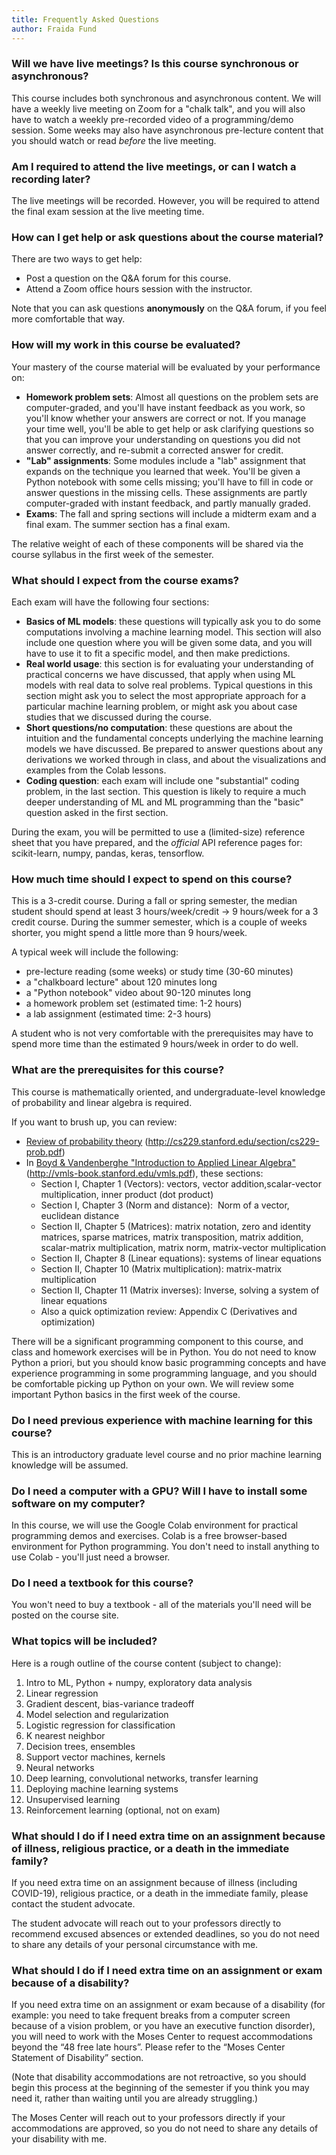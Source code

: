 ```yaml
---
title: Frequently Asked Questions
author: Fraida Fund
---
```


### Will we have live meetings? Is this course synchronous or asynchronous? 

This course includes both synchronous and asynchronous content. 
We will have a weekly live meeting on Zoom for a "chalk talk", and you 
will also have to watch a weekly pre-recorded video of a 
programming/demo session.  Some weeks may also have asynchronous 
pre-lecture content that you should watch or read *before* the live meeting.


### Am I required to attend the live meetings, or can I watch a recording later?

The live meetings will be recorded. However, you will be required to attend the final 
exam session at the live meeting time.


### How can I get help or ask questions about the course material?

There are two ways to get help:

* Post a question on the Q&A forum for this course.
* Attend a Zoom office hours session with the instructor.

Note that you can ask questions **anonymously** on the Q&A forum, if you feel more comfortable that way.

### How will my work in this course be evaluated?

Your mastery of the course material will be evaluated by your performance on:

* **Homework problem sets**: Almost all questions on the problem sets are computer-graded, and you'll have instant feedback as you work, so you'll know whether your answers are correct or not. If you manage your time well, you'll be able to get help or ask clarifying questions so that you can improve your understanding on questions you did not answer correctly, and re-submit a corrected answer for credit.
* **"Lab" assignments**: Some modules include a "lab" assignment that expands on the technique you learned that week. You'll be given a Python notebook with some cells missing; you'll have to fill in code or answer questions in the missing cells. These assignments are partly computer-graded with instant feedback, and partly manually graded.
* **Exams**: The fall and spring sections will include a midterm exam and a final exam. The summer section has a final exam.

The relative weight of each of these components will be shared via the course syllabus in the first week of the semester.

### What should I expect from the course exams?

Each exam will have the following four sections:

* **Basics of ML models**: these questions will typically ask you to do some computations involving a machine learning model. This section will also include one question where you will be given some data, and you will have to use it to fit a specific model, and then make predictions.
* **Real world usage**: this section is for evaluating your understanding of practical concerns we have discussed, that apply when using ML models with real data to solve real problems. Typical questions in this section might ask you to select the most appropriate approach for a particular machine learning problem, or might ask you about case studies that we discussed during the course.
* **Short questions/no computation**: these questions are about the intuition and the fundamental concepts underlying the machine learning models we have discussed. Be prepared to answer questions about any derivations we worked through in class, and about the visualizations and examples from the Colab lessons.
* **Coding question**: each exam will include one "substantial" coding problem, in the last section. This question is likely to require a much deeper understanding of ML and ML programming than the "basic" question asked in the first section.

During the exam, you will be permitted to use a (limited-size) reference sheet that you have prepared, and the *official* API reference pages for: scikit-learn, numpy, pandas, keras, tensorflow.

### How much time should I expect to spend on this course?

This is a 3-credit course.  During a fall or spring semester, the median student should spend at least 3 hours/week/credit → 9 hours/week for a 3 credit course. During the summer semester, which is a couple of weeks shorter, you might spend a little more than 9 hours/week.

A typical week will include the following:

 - pre-lecture reading (some weeks) or study time (30-60 minutes)
 - a "chalkboard lecture" about 120 minutes long
 - a "Python notebook" video about 90-120 minutes long
 - a homework problem set (estimated time: 1-2 hours)
 - a lab assignment (estimated time: 2-3 hours)

A student who is not very comfortable with the prerequisites may have to spend more time than the estimated 9 hours/week in order to do well. 

### What are the prerequisites for this course? 

This course is mathematically oriented, and undergraduate-level
knowledge of probability and linear algebra is required.

If you want to brush up, you can review:

-   [Review of probability theory](http://cs229.stanford.edu/section/cs229-prob.pdf) (http://cs229.stanford.edu/section/cs229-prob.pdf)
-   In [Boyd & Vandenberghe "Introduction to Applied Linear Algebra"](http://vmls-book.stanford.edu/vmls.pdf) (http://vmls-book.stanford.edu/vmls.pdf), these sections:
    -   Section I, Chapter 1 (Vectors): vectors, vector addition,scalar-vector multiplication, inner product (dot product)
    -   Section I, Chapter 3 (Norm and distance):  Norm of a vector, euclidean distance 
    -   Section II, Chapter 5 (Matrices): matrix notation, zero and identity matrices, sparse matrices, matrix transposition, matrix
        addition, scalar-matrix multiplication, matrix norm,
        matrix-vector multiplication
    -   Section II, Chapter 8 (Linear equations): systems of linear equations
    -   Section II, Chapter 10 (Matrix multiplication): matrix-matrix multiplication
    -   Section II, Chapter 11 (Matrix inverses): Inverse, solving a system of linear equations
    -   Also a quick optimization review: Appendix C (Derivatives and optimization)

There will be a significant programming component to this course, and class and homework exercises will be in Python. You do not need to know
Python a priori, but you should know basic programming concepts and have
experience programming in some programming language, and you should be comfortable picking up Python on your own. We will review 
some important Python basics in the first week of the course.

### Do I need previous experience with machine learning for this course? 

This is an introductory graduate level course and no prior machine
learning knowledge will be assumed. 

### Do I need a computer with a GPU? Will I have to install some software on my computer? 

In this course, we will use the Google Colab environment for practical
programming demos and exercises. Colab is a free browser-based
environment for Python programming. You don't need to install anything
to use Colab - you'll just need a browser.

### Do I need a textbook for this course?

You won't need to buy a textbook - all of the materials you'll need
will be posted on the course site.

### What topics will be included?

Here is a rough outline of the course content (subject to change):

1. Intro to ML, Python + numpy, exploratory data analysis
2. Linear regression
3. Gradient descent, bias-variance tradeoff
4. Model selection and regularization
5. Logistic regression for classification
6. K nearest neighbor
7. Decision trees, ensembles
8. Support vector machines, kernels
9. Neural networks
10. Deep learning, convolutional networks, transfer learning
11. Deploying machine learning systems
12. Unsupervised learning
13. Reinforcement learning (optional, not on exam)

<!-- 
### The course includes a project. Can I do the project on whatever topic I want? 

Not exactly. For your project, I'm going to ask you to replicate and
then build on a recently published result from a top machine learning
conference. I'll give you a list of published papers (with code!) to
choose from, in various areas of ML:

-   Understanding images
-   Generating images
-   Understanding text
-   Generating text
-   Audio (speech)
-   Audio (music and other sounds)
-   Security and robustness
-   Reinforcement learning
-   ML and society: Fairness, privacy, explainability

You'll choose your project from that list of papers.
-->

### What should I do if I need extra time on an assignment because of illness, religious practice, or a death in the immediate family?

If you need extra time on an assignment because of illness (including COVID-19), religious practice, or a death in the immediate family, please contact the student advocate. 

The student advocate will reach out to your professors directly to recommend excused absences or extended deadlines, so you do not need to share any details of your personal circumstance with me.



### What should I do if I need extra time on an assignment or exam because of a disability?

If you need extra time on an assignment or exam because of a disability (for example: you need to take frequent breaks from a computer screen because of a vision problem, or you have an executive function disorder), you will need to work with the Moses Center to request accommodations beyond the “48 free late hours”. Please refer to the “Moses Center Statement of Disability” section.

(Note that disability accommodations are not retroactive, so you should begin this process at the beginning of the semester if you think you may need it, rather than waiting until you are already struggling.)

The Moses Center will reach out to your professors directly if your accommodations are approved, so you do not need to share any details of your disability with me.


